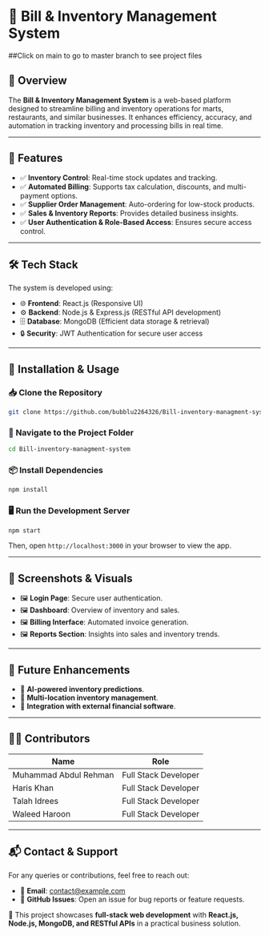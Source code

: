 # 🛒 Bill & Inventory Management System

##Click on main to go to master branch to see project files
## 📝 Overview

The **Bill & Inventory Management System** is a web-based platform designed to streamline billing and inventory operations for marts, restaurants, and similar businesses. It enhances efficiency, accuracy, and automation in tracking inventory and processing bills in real time.

---

## 🚀 Features

- ✅ **Inventory Control**: Real-time stock updates and tracking.
- ✅ **Automated Billing**: Supports tax calculation, discounts, and multi-payment options.
- ✅ **Supplier Order Management**: Auto-ordering for low-stock products.
- ✅ **Sales & Inventory Reports**: Provides detailed business insights.
- ✅ **User Authentication & Role-Based Access**: Ensures secure access control.

---

## 🛠️ Tech Stack

The system is developed using:

- 🌐 **Frontend**: React.js (Responsive UI)
- ⚙️ **Backend**: Node.js & Express.js (RESTful API development)
- 🗄️ **Database**: MongoDB (Efficient data storage & retrieval)
- 🔒 **Security**: JWT Authentication for secure user access

---

## 🔧 Installation & Usage

### 📥 Clone the Repository
```bash
git clone https://github.com/bubblu2264326/Bill-inventory-managment-system.git
```

### 📂 Navigate to the Project Folder
```bash
cd Bill-inventory-managment-system
```

### 📦 Install Dependencies
```bash
npm install
```

### 🖥️ Run the Development Server
```bash
npm start
```

Then, open `http://localhost:3000` in your browser to view the app.

---

## 📸 Screenshots & Visuals

- 🖼️ **Login Page**: Secure user authentication.
- 🖼️ **Dashboard**: Overview of inventory and sales.
- 🖼️ **Billing Interface**: Automated invoice generation.
- 🖼️ **Reports Section**: Insights into sales and inventory trends.

---

## 🌟 Future Enhancements

- 🚀 **AI-powered inventory predictions**.
- 🚀 **Multi-location inventory management**.
- 🚀 **Integration with external financial software**.

---

## 👨‍💻 Contributors

| Name | Role |
|------|------|
| Muhammad Abdul Rehman | Full Stack Developer |
| Haris Khan | Full Stack Developer |
| Talah Idrees | Full Stack Developer |
| Waleed Haroon | Full Stack Developer |

---

## 📬 Contact & Support

For any queries or contributions, feel free to reach out:

- 📧 **Email**: [contact@example.com](mailto:contact@example.com)
- 🐞 **GitHub Issues**: Open an issue for bug reports or feature requests.

📢 This project showcases **full-stack web development** with **React.js, Node.js, MongoDB, and RESTful APIs** in a practical business solution.

